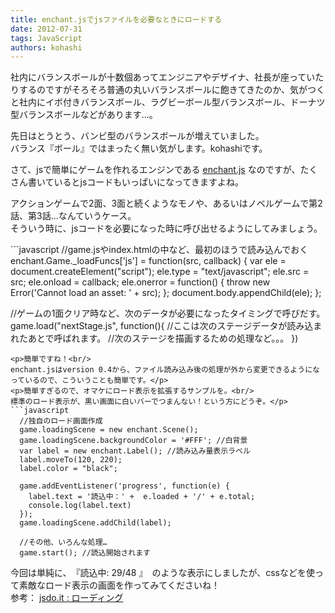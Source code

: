 ```yaml
---
title: enchant.jsでjsファイルを必要なときにロードする
date: 2012-07-31
tags: JavaScript
authors: kohashi
---
```

 
<p>社内にバランスボールが十数個あってエンジニアやデザイナ、社長が座っていたりするのですがそろそろ普通の丸いバランスボールに飽きてきたのか、気がつくと社内にイボ付きバランスボール、ラグビーボール型バランスボール、ドーナツ型バランスボールなどがあります…。</p>
<p>先日はとうとう、バンビ型のバランスボールが増えていました。<br/>
バランス『ボール』ではまったく無い気がします。kohashiです。</p>
<p>さて、jsで簡単にゲームを作れるエンジンである <a href="http://enchantjs.com" onclick="javascript:_gaq.push(['_trackEvent','outbound-article','http://enchantjs.com']);">enchant.js</a> なのですが、たくさん書いているとjsコードもいっぱいになってきますよね。</p>
<p>アクションゲームで2面、3面と続くようなモノや、あるいはノベルゲームで第2話、第3話…なんていうケース。<br/>
そういう時に、jsコードを必要になった時に呼び出せるようにしてみましょう。</p>
```javascript
//game.jsやindex.htmlの中など、最初のほうで読み込んでおく
  enchant.Game._loadFuncs['js']  = function(src, callback) {
    var ele = document.createElement("script");
    ele.type = "text/javascript";
    ele.src = src;
    ele.onload = callback;
    ele.onerror = function() {
      throw new Error('Cannot load an asset: ' + src);
    };
    document.body.appendChild(ele);
  };

//ゲームの1面クリア時など、次のデータが必要になったタイミングで呼びだす。
game.load("nextStage.js", function(){
    //ここは次のステージデータが読み込まれたあとで呼ばれます。
    //次のステージを描画するための処理など。。。
})
```
<p>簡単ですね！<br/>
enchant.jsはversion 0.4から、ファイル読み込み後の処理が外から変更できるようになっているので、こういうことも簡単です。</p>
<p>簡単すぎるので、オマケにロード表示を拡張するサンプルを。<br/>
標準のロード表示が、黒い画面に白いバーでつまんない！という方にどうぞ。</p>
```javascript
  //独自のロード画面作成
  game.loadingScene = new enchant.Scene();
  game.loadingScene.backgroundColor = '#FFF'; //白背景
  var label = new enchant.Label(); //読み込み量表示ラベル
  label.moveTo(120, 220);
  label.color = "black";

  game.addEventListener('progress', function(e) {
    label.text = '読込中：' +  e.loaded + '/' + e.total;
    console.log(label.text)
  });
  game.loadingScene.addChild(label);

  //その他、いろんな処理…
  game.start(); //読込開始されます
```
<p>今回は単純に、　『読込中:  29/48 』　のような表示にしましたが、cssなどを使って素敵なロード表示の画面を作ってみてくださいね！<br/>
参考： <a href="http://jsdo.it/search?q=%E3%83%AD%E3%83%BC%E3%83%87%E3%82%A3%E3%83%B3%E3%82%B0&amp;search_order=forked" onclick="javascript:_gaq.push(['_trackEvent','outbound-article','http://jsdo.it']);">jsdo.it : ローディング</a></p>
